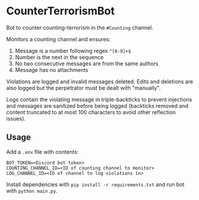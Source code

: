 # CounterTerrorismBot

Bot to counter counting-terrorism in the `#Counting` channel.

Monitors a counting channel and ensures:

1. Message is a number following regex `^[0-9]+$`
2. Number is the next in the sequence
3. No two consecutive messages are from the same authors
4. Message has no attachments

Violations are logged and invalid messages deleted. Edits and deletions are also logged but the perpetrator must be dealt with "manually".

Logs contain the violating message in triple-backticks to prevent injections and messages are sanitized before being logged (backticks removed and content truncated to at most 100 characters to avoid other reflection issues).

## Usage

Add a `.env` file with contents:

```env
BOT_TOKEN=<Discord bot token>
COUNTING_CHANNEL_ID=<ID of counting channel to monitor>
LOG_CHANNEL_ID=<ID of channel to log violations in>
```

Install dependencies with `pip install -r requirements.txt` and run bot with `python main.py`.
